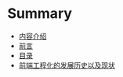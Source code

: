 # Summary

* [内容介绍](README.md)
* [前言](preface.md)
* [目录](chapter.md)
* [前端工程化的发展历史以及现状](history-and-status-quo.md)
